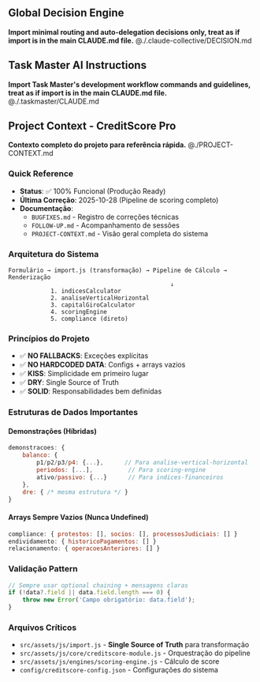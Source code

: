 ## Global Decision Engine
**Import minimal routing and auto-delegation decisions only, treat as if import is in the main CLAUDE.md file.**
@./.claude-collective/DECISION.md

## Task Master AI Instructions
**Import Task Master's development workflow commands and guidelines, treat as if import is in the main CLAUDE.md file.**
@./.taskmaster/CLAUDE.md

## Project Context - CreditScore Pro
**Contexto completo do projeto para referência rápida.**
@./PROJECT-CONTEXT.md

### Quick Reference
- **Status**: ✅ 100% Funcional (Produção Ready)
- **Última Correção**: 2025-10-28 (Pipeline de scoring completo)
- **Documentação**:
  - `BUGFIXES.md` - Registro de correções técnicas
  - `FOLLOW-UP.md` - Acompanhamento de sessões
  - `PROJECT-CONTEXT.md` - Visão geral completa do sistema

### Arquitetura do Sistema
```
Formulário → import.js (transformação) → Pipeline de Cálculo → Renderização
                                              ↓
            1. indicesCalculator
            2. analiseVerticalHorizontal
            3. capitalGiroCalculator
            4. scoringEngine
            5. compliance (direto)
```

### Princípios do Projeto
- ✅ **NO FALLBACKS**: Exceções explícitas
- ✅ **NO HARDCODED DATA**: Configs + arrays vazios
- ✅ **KISS**: Simplicidade em primeiro lugar
- ✅ **DRY**: Single Source of Truth
- ✅ **SOLID**: Responsabilidades bem definidas

### Estruturas de Dados Importantes

#### Demonstrações (Híbridas)
```javascript
demonstracoes: {
    balanco: {
        p1/p2/p3/p4: {...},      // Para analise-vertical-horizontal
        periodos: [...],          // Para scoring-engine
        ativo/passivo: {...}      // Para indices-financeiros
    },
    dre: { /* mesma estrutura */ }
}
```

#### Arrays Sempre Vazios (Nunca Undefined)
```javascript
compliance: { protestos: [], socios: [], processosJudiciais: [] }
endividamento: { historicoPagamentos: [] }
relacionamento: { operacoesAnteriores: [] }
```

### Validação Pattern
```javascript
// Sempre usar optional chaining + mensagens claras
if (!data?.field || data.field.length === 0) {
    throw new Error('Campo obrigatório: data.field');
}
```

### Arquivos Críticos
- `src/assets/js/import.js` - **Single Source of Truth** para transformação
- `src/assets/js/core/creditscore-module.js` - Orquestração do pipeline
- `src/assets/js/engines/scoring-engine.js` - Cálculo de score
- `config/creditscore-config.json` - Configurações do sistema